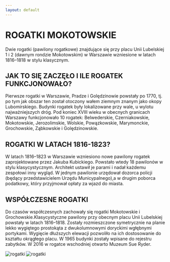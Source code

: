 ```yaml
---
layout: default
---
```

# ROGATKI MOKOTOWSKIE
Dwie rogatki (pawilony rogatkowe) znajdujące się przy placu Unii Lubelskiej 1 i 2 (dawnym rondzie Mokotowskim) w Warszawie wzniesione w latach 1816–1818 w stylu klasycznym.

## JAK TO SIĘ ZACZĘŁO I ILE ROGATEK FUNKCJONOWAŁO?
Pierwsze rogatki w Warszawie, Pradze i Golędzinowie powstały po 1770, tj. po tym jak obszar ten został otoczony wałem ziemnym znanym jako okopy Lubomirskiego. Budynki rogatek były lokalizowane przy wale, u wylotu najważniejszych dróg. Pod koniec XVIII wieku w obecnych granicach Warszawy funkcjonowało 10 rogatek: Belwederskie, Czerniakowskie, Mokotowskie, Jerozolimskie, Wolskie, Powązkowskie, Marymonckie, Grochowskie, Ząbkowskie i Golędzinowskie.

## ROGATKI W LATACH 1816-1823?
W latach 1816–1823 w Warszawie wzniesiono nowe pawilony rogatek zaprojektowane przez Jakuba Kubickiego. Powstało wtedy 18 pawilonów w stylu klasycystycznym. Architekt ustawił je parami i nadał każdemu zespołowi inny wygląd. W jednym pawilonie urzędował dozorca policji (będący przedstawicielem Urzędu Municypalnego),a w drugim poborca podatkowy, który przyjmował opłaty za wjazd do miasta.

## WSPÓŁCZESNE ROGATKI
Do czasów współczesnych zachowały się rogatki Mokotowskie i Grochowskie.Klasycystyczne pawilony przy obecnym placu Unii Lubelskiej powstały w latach 1816–1818. Zostały rozmieszczone symetrycznie na planie lekko wygiętego prostokąta z dwukolumnowymi doryckimi wgłębnymi portykami. Wygięcie dłuższych elewacji pozwoliło na ich dostosowanie do kształtu okrągłego placu.
W 1965 budynki zostały wpisane do rejestru zabytków.
W 2016 w rogatce wschodniej otwarto Muzeum Sue Ryder.

![rogatki]({{site.url}}/images/rogatki1.png)
![rogatki]({{site.url}}/images/rogatki2.png)
